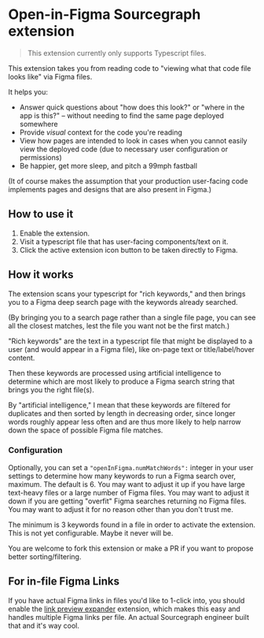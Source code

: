 # Open-in-Figma Sourcegraph extension

> This extension currently only supports Typescript files. 

This extension takes you from reading code to "viewing what that code file looks like" via Figma files. 

It helps you: 

- Answer quick questions about "how does this look?" or "where in the app is this?" – without needing to find the same page deployed somewhere
- Provide _visual_ context for the code you're reading
- View how pages are intended to look in cases when you cannot easily view the deployed code (due to necessary user configuration or permissions)
- Be happier, get more sleep, and pitch a 99mph fastball 

(It of course makes the assumption that your production user-facing code implements pages and designs that are also present in Figma.)

## How to use it

1. Enable the extension. 
2. Visit a typescript file that has user-facing components/text on it. 
3. Click the active extension icon button to be taken directly to Figma. 

## How it works 

The extension scans your typescript for "rich keywords," and then brings you to a Figma deep search page with the keywords already searched. 

(By bringing you to a search page rather than a single file page, you can see all the closest matches, lest the file you want not be the first match.) 

"Rich keywords" are the text in a typescript file that might be displayed to a user (and would appear in a Figma file), like on-page text or title/label/hover content. 

Then these keywords are processed using artificial intelligence to determine which are most likely to produce a Figma search string that brings you the right file(s). 

By "artificial intelligence," I mean that these keywords are filtered for duplicates and then sorted by length in decreasing order, since longer words roughly appear less often and are thus more likely to help narrow down the space of possible Figma file matches. 

### Configuration

Optionally, you can set a `"openInFigma.numMatchWords":` integer in your user settings to determine how many keywords to run a Figma search over, maximum. The default is 6. You may want to adjust it up if you have large text-heavy files or a large number of Figma files. You may want to adjust it down if you are getting "overfit" Figma searches returning no Figma files. You may want to adjust it for no reason other than you don't trust me. 

The minimum is 3 keywords found in a file in order to activate the extension. This is not yet configurable. Maybe it never will be. 

You are welcome to fork this extension or make a PR if you want to propose better sorting/filtering. 

## For in-file Figma Links

If you have actual Figma links in files you'd like to 1-click into, you should enable the [link preview expander](https://sourcegraph.com/extensions/sourcegraph/link-preview-expander) extension, which makes this easy and handles multiple Figma links per file. An actual Sourcegraph engineer built that and it's way cool. 
